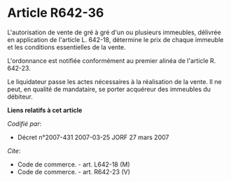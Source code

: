 # Article R642-36

L'autorisation de vente de gré à gré d'un ou plusieurs immeubles, délivrée en application de l'article L. 642-18, détermine
le prix de chaque immeuble et les conditions essentielles de la vente.

L'ordonnance est notifiée conformément au premier alinéa de l'article R. 642-23.

Le liquidateur passe les actes nécessaires à la réalisation de la vente. Il ne peut, en qualité de mandataire, se porter
acquéreur des immeubles du débiteur.

**Liens relatifs à cet article**

_Codifié par_:

  - Décret n°2007-431 2007-03-25 JORF 27 mars 2007

_Cite_:

  - Code de commerce. - art. L642-18 (M)
  - Code de commerce. - art. R642-23 (V)
